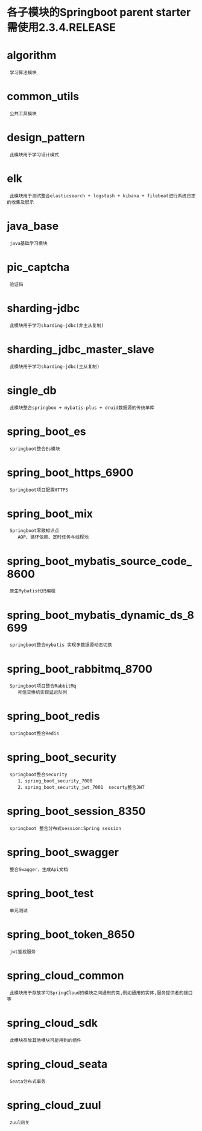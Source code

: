 # 各子模块的Springboot parent starter 需使用<version>2.3.4.RELEASE</version>
# algorithm
     学习算法模块
# common_utils
     公共工具模块
# design_pattern
     此模块用于学习设计模式
# elk
     此模块用于测试整合elasticsearch + logstash + kibana + filebeat进行系统日志的收集及展示
# java_base
     java基础学习模块
# pic_captcha
     验证码
# sharding-jdbc
     此模块用于学习sharding-jdbc(非主从复制)
# sharding_jdbc_master_slave
     此模块用于学习sharding-jdbc(主从复制)
# single_db
     此模块整合springboo + mybatis-plus + druid数据源的传统单库
# spring_boot_es
     springboot整合Es模块
# spring_boot_https_6900
     Springboot项目配置HTTPS
# spring_boot_mix
     Springboot零散知识点
        AOP、循环依赖、定时任务与线程池
# spring_boot_mybatis_source_code_8600
     原生Mybatis代码编程

# spring_boot_mybatis_dynamic_ds_8699
     springboot整合mybatis 实现多数据源动态切换
     
# spring_boot_rabbitmq_8700
     Springboot项目整合RabbitMq
        死信交换机实现延迟队列
# spring_boot_redis
     springboot整合Redis
# spring_boot_security
     springboot整合security
        1、spring_boot_security_7000 
        2、spring_boot_security_jwt_7001  securty整合JWT
# spring_boot_session_8350
     springboot 整合分布式session:Spring session
# spring_boot_swagger
     整合Swagger，生成Api文档
# spring_boot_test
     单元测试
# spring_boot_token_8650
     jwt鉴权服务
# spring_cloud_common
     此模块用于存放学习SpringCloud的模块之间通用的类,例如通用的实体,服务提供者的接口等
# spring_cloud_sdk
     此模块存放其他模块可能用到的组件
# spring_cloud_seata
     Seata分布式事务
# spring_cloud_zuul
     zuul网关

